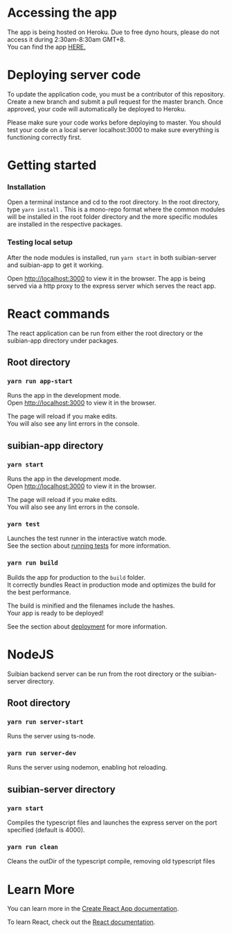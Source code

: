 # Accessing the app

The app is being hosted on Heroku. Due to free dyno hours, please do not access it during 2:30am-8:30am GMT+8.<br />
You can find the app [HERE.](https://suibian-database.herokuapp.com/)

# Deploying server code

To update the application code, you must be a contributor of this repository. Create a new branch and submit a pull request for the master branch. Once approved, your code will automatically be deployed to Heroku.

Please make sure your code works before deploying to master. You should test your code on a local server localhost:3000 to make sure everything is functioning correctly first.

# Getting started

### Installation

Open a terminal instance and cd to the root directory. In the root directory, type `yarn install` . This is a mono-repo format where the common modules will be installed in the root folder directory and the more specific modules are installed in the respective packages.

### Testing local setup

After the node modules is installed, run `yarn start` in both suibian-server and suibian-app to get it working.

Open [http://localhost:3000](http://localhost:3000) to view it in the browser.
The app is being served via a http proxy to the express server which serves the react app.

# React commands

The react application can be run from either the root directory or the suibian-app directory under packages.

## Root directory

### `yarn run app-start`

Runs the app in the development mode.<br />
Open [http://localhost:3000](http://localhost:3000) to view it in the browser.

The page will reload if you make edits.<br />
You will also see any lint errors in the console.

## suibian-app directory

### `yarn start`

Runs the app in the development mode.<br />
Open [http://localhost:3000](http://localhost:3000) to view it in the browser.

The page will reload if you make edits.<br />
You will also see any lint errors in the console.

### `yarn test`

Launches the test runner in the interactive watch mode.<br />
See the section about [running tests](https://facebook.github.io/create-react-app/docs/running-tests) for more information.

### `yarn run build`

Builds the app for production to the `build` folder.<br />
It correctly bundles React in production mode and optimizes the build for the best performance.

The build is minified and the filenames include the hashes.<br />
Your app is ready to be deployed!

See the section about [deployment](https://facebook.github.io/create-react-app/docs/deployment) for more information.

# NodeJS

Suibian backend server can be run from the root directory or the suibian-server directory.

## Root directory

### `yarn run server-start`

Runs the server using ts-node.

### `yarn run server-dev`

Runs the server using nodemon, enabling hot reloading.

## suibian-server directory

### `yarn start`

Compiles the typescript files and launches the express server on the port specified (default is 4000).

### `yarn run clean`

Cleans the outDir of the typescript compile, removing old typescript files

# Learn More

You can learn more in the [Create React App documentation](https://facebook.github.io/create-react-app/docs/getting-started).

To learn React, check out the [React documentation](https://reactjs.org/).
